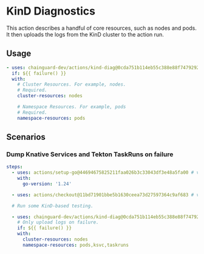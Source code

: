 # KinD Diagnostics

This action describes a handful of core resources, such as
nodes and pods.  It then uploads the logs from the KinD
cluster to the action run.

## Usage

```yaml
- uses: chainguard-dev/actions/kind-diag@0cda751b114eb55c388e88f7479292668165602a # v1.0.2
  if: ${{ failure() }}
  with:
    # Cluster Resources. For example, nodes.
    # Required.
    cluster-resources: nodes

    # Namespace Resources. For example, pods
    # Required.
    namespace-resources: pods
```

## Scenarios

### Dump Knative Services and Tekton TaskRuns on failure

```yaml
steps:
  - uses: actions/setup-go@44694675825211faa026b3c33043df3e48a5fa00 # v6.0.0
    with:
      go-version: '1.24'

  - uses: actions/checkout@11bd71901bbe5b1630ceea73d27597364c9af683 # v4.2.2

  # Run some KinD-based testing.

  - uses: chainguard-dev/actions/kind-diag@0cda751b114eb55c388e88f7479292668165602a # v1.0.2
    # Only upload logs on failure.
    if: ${{ failure() }}
    with:
      cluster-resources: nodes
      namespace-resources: pods,ksvc,taskruns
```